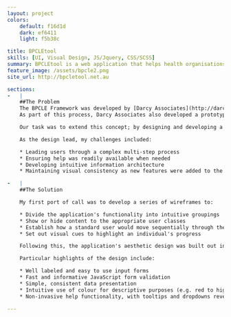 ```yaml
---
layout: project
colors:
    default: f16d1d
    dark: ef6411
    light: f5b38c

title: BPCLEtool
skills: [UI, Visual Design, JS/Jquery, CSS/SCSS]
summary: BPCLEtool is a web application that helps health organisations improve and maintain clinical education best practices.  Originally developed for the Victorian Department of Health, BPCLEtool is used by hundreds of health organisations across Victoria.
feature_image: /assets/bpcle2.png
site_url: http://bpcletool.net.au

sections:
-   |
    ##The Problem
    The BPCLE Framework was developed by [Darcy Associates](http://darcyassociates.com.au/) for the Victorian Department of Health, in order to define best practices in clinical learning environments.
    As part of this process, Darcy Associates also developed a prototype excel application that allowed health organisations to rate themselves against the framework and discover how they could improve their educational environments.

    Our task was to extend this concept; by designing and developing a modern, accessible, intuitive web application.

    As the design lead, my challenges included:

    * Leading users through a complex multi-step process
    * Ensuring help was readily available when needed
    * Developing intuitive information architecture
    * Maintaining visual consistency as new features were added to the application

-   |
    ##The Solution

    My first port of call was to develop a series of wireframes to:

    * Divide the application's functionality into intuitive groupings
    * Show or hide content to the appropriate user classes
    * Establish how a standard user would move sequentially through the application's functionality
    * Set out visual cues to highlight an individual's progress

    Following this, the application's aesthetic design was built out in an iterative process, with intermittent user acceptance testing validating or challenging design decisions.

    Particular highlights of the design include:

    * Well labeled and easy to use input forms
    * Fast and informative JavaScript form validation
    * Simple, consistent data presentation
    * Intuitive use of colour for descriptive purposes (e.g. red to highlight a bad result, green to highlight a good result)
    * Non-invasive help functionality, with tooltips and dropdowns revealing information at the point of need

---
```


